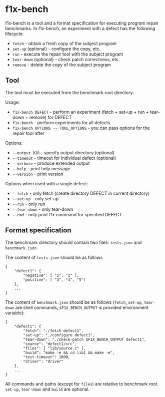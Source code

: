 # f1x-bench #

f1x-bench is a tool and a format specification for executing program repair benchmarks. In f1x-bench, an experiment with a defect has the following lifecycle:

- `fetch` - obtain a fresh copy of the subject program
- `set-up` (optional) - configure the copy, etc.
- `run` - execute the repair tool with the subject program
- `tear-down` (optional) - check patch correctness, etc.
- `remove` - delete the copy of the subject program

## Tool ##

The tool must be executed from the benchmark root directory.

Usage:

- `f1x-bench DEFECT` - perform an experiment (fetch + set-up + run + tear-down + remove) for DEFECT
- `f1x-bench` - perform experiments for all defects
- `f1x-bench OPTIONS -- TOOL_OPTIONS` - you can pass options for the repair tool after `--`

Options:

- `--output DIR` - specify output directory (optional)
- `--timeout` - timeout for individual defect (optional)
- `--verbose` - produce extended output
- `--help` - print help message
- `--version` - print version

Options when used with a single defect:

- `--fetch` - only fetch (create directory DEFECT in current directory)
- `--set-up` - only set-up
- `--run` - only run
- `--tear-down` - only tear-down
- `--cmd` - only print f1x command for specified DEFECT

## Format specification ##

The benchmark directory should contain two files: `tests.json` and `benchmark.json`.

The content of `tests.json` should be as follows

    {
        "defect1": {
            "negative": [ "1", "2" ],
            "positive": [ "3", "4", "5"]
        },
        ...
    }



The content of `benchmark.json` should be as follows (`fetch`, `set-up`, `tear-down` are shell commands, `$F1X_BENCH_OUTPUT` is provided environment variable):

    {
        "defect1": {
            "fetch": "./fetch defect1",
            "set-up": "./configure defect1",
            "tear-down": "./check-patch $F1X_BENCH_OUTPUT defect1",
            "source": "defect1/src",
            "files": [ "lib/source.c" ],
            "build": "make -e && cd lib1 && make -e",
            "test-timeout": 1000,
            "driver": "driver"
        },
        ...
    }
    
All commands and paths (except for `files`) are relative to benchmark root. `set-up`, `tear-down` and `build` are optional.
